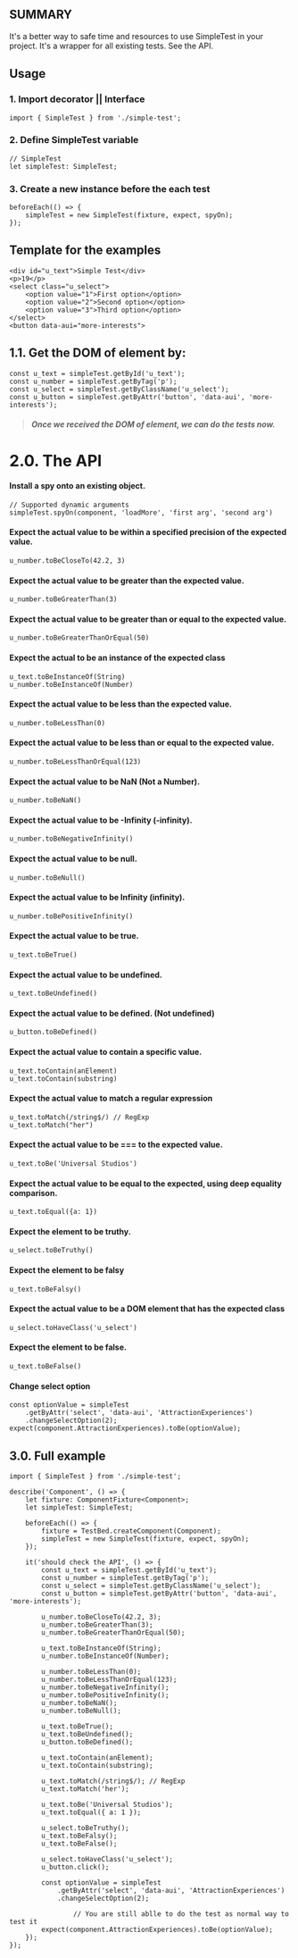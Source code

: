 ## SUMMARY
It's a better way to safe time and resources to use SimpleTest in your project. It's a wrapper for all existing tests. See the API.

## Usage

### 1. Import decorator || Interface
`import { SimpleTest } from './simple-test';`

### 2. Define SimpleTest variable
```
// SimpleTest
let simpleTest: SimpleTest;
```
### 3. Create a new instance before the each test
```
beforeEach(() => {
    simpleTest = new SimpleTest(fixture, expect, spyOn);
});
```

## Template for the examples
```
<div id="u_text">Simple Test</div>
<p>19</p>
<select class="u_select">
    <option value="1">First option</option>
    <option value="2">Second option</option>
    <option value="3">Third option</option>
</select>
<button data-aui="more-interests">
```

## 1.1. Get the DOM of element by:
```
const u_text = simpleTest.getById('u_text');
const u_number = simpleTest.getByTag('p');
const u_select = simpleTest.getByClassName('u_select');
const u_button = simpleTest.getByAttr('button', 'data-aui', 'more-interests');
```

> ##### Once we received the DOM of element, we can do the tests now.

# 2.0. The API

#### Install a spy onto an existing object.
```
// Supported dynamic arguments
simpleTest.spyOn(component, 'loadMore', 'first arg', 'second arg')
```

#### Expect the actual value to be within a specified precision of the expected value.
```
u_number.toBeCloseTo(42.2, 3)
```

#### Expect the actual value to be greater than the expected value.
```
u_number.toBeGreaterThan(3)
```

#### Expect the actual value to be greater than or equal to the expected value.
```
u_number.toBeGreaterThanOrEqual(50)
```

#### Expect the actual to be an instance of the expected class
```
u_text.toBeInstanceOf(String)
u_number.toBeInstanceOf(Number)
```

#### Expect the actual value to be less than the expected value.
```
u_number.toBeLessThan(0)
```

#### Expect the actual value to be less than or equal to the expected value.
```
u_number.toBeLessThanOrEqual(123)
```

#### Expect the actual value to be NaN (Not a Number).
```
u_number.toBeNaN()
```

#### Expect the actual value to be -Infinity (-infinity).
```
u_number.toBeNegativeInfinity()
```

#### Expect the actual value to be null.
```
u_number.toBeNull()
```

#### Expect the actual value to be Infinity (infinity).
```
u_number.toBePositiveInfinity()
```

#### Expect the actual value to be true.
```
u_text.toBeTrue()
```

#### Expect the actual value to be undefined.
```
u_text.toBeUndefined()
```

#### Expect the actual value to be defined. (Not undefined)
```
u_button.toBeDefined()
```

#### Expect the actual value to contain a specific value.
```
u_text.toContain(anElement)
u_text.toContain(substring)
```

#### Expect the actual value to match a regular expression
```
u_text.toMatch(/string$/) // RegExp
u_text.toMatch("her")
```

#### Expect the actual value to be === to the expected value.
```
u_text.toBe('Universal Studios')
```

#### Expect the actual value to be equal to the expected, using deep equality comparison.
```
u_text.toEqual({a: 1})
```

#### Expect the element to be truthy.
```
u_select.toBeTruthy()
```

#### Expect the element to be falsy
```
u_text.toBeFalsy()
```

#### Expect the actual value to be a DOM element that has the expected class
```
u_select.toHaveClass('u_select')
```

#### Expect the element to be false.
```
u_text.toBeFalse()
```

#### Change select option
```
const optionValue = simpleTest
	.getByAttr('select', 'data-aui', 'AttractionExperiences')
	.changeSelectOption(2);
expect(component.AttractionExperiences).toBe(optionValue);

```
## 3.0. Full example
```
import { SimpleTest } from './simple-test';

describe('Component', () => {
	let fixture: ComponentFixture<Component>;
	let simpleTest: SimpleTest;

	beforeEach(() => {
		fixture = TestBed.createComponent(Component);
		simpleTest = new SimpleTest(fixture, expect, spyOn);
	});

	it('should check the API', () => {
		const u_text = simpleTest.getById('u_text');
		const u_number = simpleTest.getByTag('p');
		const u_select = simpleTest.getByClassName('u_select');
		const u_button = simpleTest.getByAttr('button', 'data-aui', 'more-interests');

		u_number.toBeCloseTo(42.2, 3);
		u_number.toBeGreaterThan(3);
		u_number.toBeGreaterThanOrEqual(50);

		u_text.toBeInstanceOf(String);
		u_number.toBeInstanceOf(Number);

		u_number.toBeLessThan(0);
		u_number.toBeLessThanOrEqual(123);
		u_number.toBeNegativeInfinity();
		u_number.toBePositiveInfinity();
		u_number.toBeNaN();
		u_number.toBeNull();

		u_text.toBeTrue();
		u_text.toBeUndefined();
		u_button.toBeDefined();

		u_text.toContain(anElement);
		u_text.toContain(substring);

		u_text.toMatch(/string$/); // RegExp
		u_text.toMatch('her');

		u_text.toBe('Universal Studios');
		u_text.toEqual({ a: 1 });

		u_select.toBeTruthy();
		u_text.toBeFalsy();
		u_text.toBeFalse();

		u_select.toHaveClass('u_select');
		u_button.click();

		const optionValue = simpleTest
			.getByAttr('select', 'data-aui', 'AttractionExperiences')
			.changeSelectOption(2);

                // You are still ablle to do the test as normal way to test it
		expect(component.AttractionExperiences).toBe(optionValue);
	});
});

```
